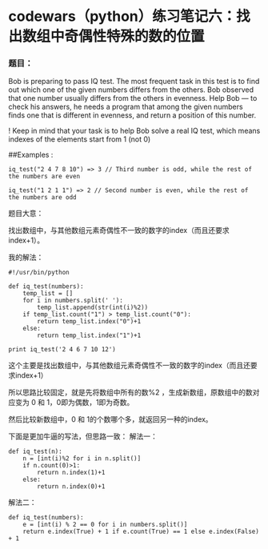 # codewars（python）练习笔记六：找出数组中奇偶性特殊的数的位置

### 题目：
Bob is preparing to pass IQ test. The most frequent task in this test is to find out which one of the given numbers differs from the others. Bob observed that one number usually differs from the others in evenness. Help Bob — to check his answers, he needs a program that among the given numbers finds one that is different in evenness, and return a position of this number.

! Keep in mind that your task is to help Bob solve a real IQ test, which means indexes of the elements start from 1 (not 0)

##Examples :
```
iq_test("2 4 7 8 10") => 3 // Third number is odd, while the rest of the numbers are even

iq_test("1 2 1 1") => 2 // Second number is even, while the rest of the numbers are odd
```

题目大意：

找出数组中，与其他数组元素奇偶性不一致的数字的index（而且还要求index+1）。

我的解法：

```
#!/usr/bin/python

def iq_test(numbers):
    temp_list = []
    for i in numbers.split(' '):
        temp_list.append(str(int(i)%2))
    if temp_list.count("1") > temp_list.count("0"):
        return temp_list.index("0")+1
    else:
        return temp_list.index("1")+1

print iq_test('2 4 6 7 10 12')
```

这个主要是找出数组中，与其他数组元素奇偶性不一致的数字的index（而且还要求index+1）

所以思路比较固定，就是先将数组中所有的数%2 ，生成新数组，原数组中的数对应变为 0 和 1，0即为偶数，1即为奇数。

然后比较新数组中，0 和 1的个数哪个多，就返回另一种的index。

下面是更加牛逼的写法，但思路一致：
解法一：

```
def iq_test(n):
    n = [int(i)%2 for i in n.split()]
    if n.count(0)>1:
        return n.index(1)+1
    else:
        return n.index(0)+1
```

解法二：

```
def iq_test(numbers):
    e = [int(i) % 2 == 0 for i in numbers.split()]
    return e.index(True) + 1 if e.count(True) == 1 else e.index(False) + 1
``` 